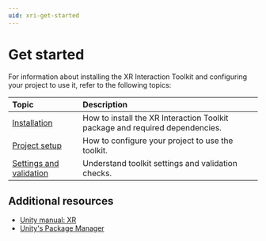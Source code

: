 ```yaml
---
uid: xri-get-started
---
```


# Get started

For information about installing the XR Interaction Toolkit and configuring your project to use it, refer to the following topics:

| **Topic**             | **Description**         |
| :-------------------- | :----------------------- |
| [Installation](xref:xri-installation)    | How to install the XR Interaction Toolkit package and required dependencies. |
| [Project setup](general-setup.md)  | How to configure your project to use the toolkit. |
| [Settings and validation](xri-settings.md)    | Understand toolkit settings and validation checks. |

## Additional resources

* [Unity manual: XR](xref:XR)
* [Unity's Package Manager](xref:Packages)
